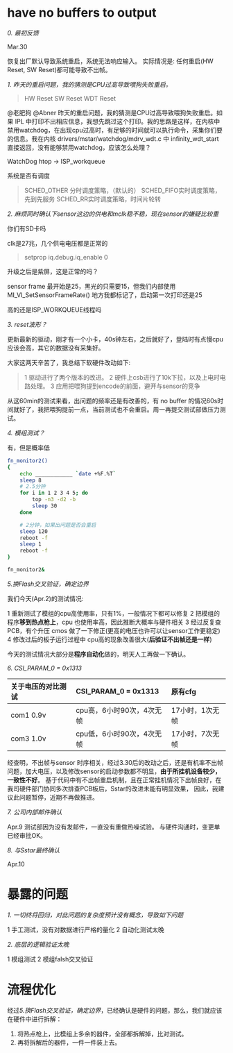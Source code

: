# have no buffers to output

*0. 最初反馈*

Mar.30

恢复出厂默认导致系统重启，系统无法响应输入。
实际情况是: 任何重启(HW Reset, SW Reset)都可能导致不出帧。

*1. 昨天的重启问题，我的猜测是CPU过高导致喂狗失败重启。*

> HW Reset
> SW Reset
> WDT Reset

@老肥狗 @Abner 昨天的重启问题，我的猜测是CPU过高导致喂狗失败重启。如果 IPL 中打印不出相应信息，我想先跳过这个打印。我的思路是这样，在内核中禁用watchdog，在出现cpu过高时，有足够的时间就可以执行命令，采集你们要的信息。我在内核 drivers/mstar/watchdog/mdrv_wdt.c 中 infinity_wdt_start 直接返回，没有能够禁用watchdog，应该怎么处理？

WatchDog 
htop -> ISP_workqueue

系统是否有调度
> SCHED_OTHER 分时调度策略，（默认的）
> SCHED_FIFO实时调度策略，先到先服务
> SCHED_RR实时调度策略，时间片轮转

*2. 麻烦同时确认下sensor这边的供电和mclk稳不稳，现在sensor的嫌疑比较重*

你们有SD卡吗

clk是27兆，几个供电电压都是正常的

> setprop iq.debug.iq_enable 0

升级之后是紫屏，这是正常的吗？

sensor frame 最开始是25，黑光的只需要15，但我们内部使用 MI_VI_SetSensorFrameRate() 地方我都标记了，启动第一次打印还是25

高的还是ISP_WORKQUEUE线程吗

*3. reset波形？*

更新最新的驱动，刚才有一个小卡，40s钟左右，之后就好了，登陆时有点慢cpu应该会高，其它的数据没有采集好。

大家这两天辛苦了，我总结下软硬件改动如下:

> 1 驱动进行了两个版本的改进。
> 2 硬件上csb进行了10k下拉，以及上电时电路处理。
> 3 应用把喂狗提到encode的前面，避开与sensor的竞争

从这60min的测试来看，出问题的频率还是有改善的，有 no buffer 的情况60s时间就好了，我把喂狗提前一点，当前测试也不会重启。周一再提交测试部做压力测试。

*4. 模组测试？*

有，但是概率低

```bash
fn_monitor2()
{
    echo ____________ `date +%F.%T`
    sleep 8
    # 2.5分钟
    for i in 1 2 3 4 5; do
        top -n3 -d2 -b
        sleep 30
    done

    # 2分钟，如果出问题是否会重启
    sleep 120
    reboot -f
    sleep 1
    reboot -f
}

fn_monitor2&
```

*5.换Flash交叉验证，确定边界*

我们今天(Apr.2)的测试情况:

1 重新测试了模组的cpu高使用率，只有1%，一般情况下都可以修复
2 把模组的程序**移到热点枪上**，cpu 也使用率高，因此推断大概率与硬件相关
3 经过反复查PCB，有个升压 cmos 做了一下修正(更高的电压也许可以让sensor工作更稳定)
4 修改过后的板子运行过程中 cpu高的现象改善很大(**后验证不出帧还是一样**)

今天的测试情况大部分是**程序自动化**做的，明天人工再做一下确认。


*6. CSI_PARAM_0 = 0x1313*

| 关于电压的对比测试 | CSI_PARAM_0 = 0x1313      | 原有cfg         | 
| :--------          | :------------------------ | :-------------- | 
| com1 0.9v          | cpu高，6小时90次，4次无帧 | 17小时，1次无帧 | 
| com3 1.0v          | cpu低，6小时90次，4次无帧 | 17小时，7次无帧 |

经查明，不出帧与sensor 时序相关，经过3.30后的改动之后，还是有机率不出帧问题，加大电压，以及修改sensor的启动参数都不明显，**由于所挂机设备较少，一致性不好**。
基于代码中有不出帧重启机制，且在正常挂机情况下出帧良好，在我司硬件部门协同多次排查PCB板后，Sstar的改进未能有明显效果，
因此，我建议此问题暂停，近期不再做推进。

*7. 公司内部邮件确认*

Apr.9
测试部因为没有发邮件，一直没有重做热噪试验。
与硬件沟通时，变更单已经审批OK。

*8. 与Sstar最终确认*

Apr.10

# 暴露的问题

*1. 一切终将回归，对此问题的复杂度预计没有概念，导致如下问题*

1 手工测试，没有对数据进行严格的量化
2 自动化测试太晚

*2. 底层的逻辑验证太晚*

1 模组测试
2 模组falsh交叉验证

# 流程优化

经过*5.换Flash交叉验证，确定边界*，已经确认是硬件的问题，那么，我们就应该在硬件中进行拆解：

1. 将热点枪上，比模组上多余的器件，全部都拆解掉，比对测试。
2. 再将拆解后的器件，一件一件装上去。


